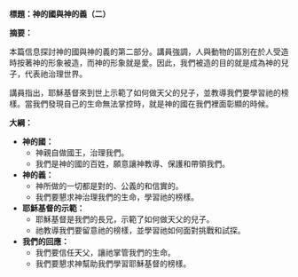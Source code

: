 **標題：神的國與神的義（二）**

**摘要：**

本篇信息探討神的國與神的義的第二部分。講員強調，人與動物的區別在於人受造時按著神的形象被造，而神的形象就是愛。因此，我們被造的目的就是成為神的兒子，代表祂治理世界。

講員指出，耶穌基督來到世上示範了如何做天父的兒子，並教導我們要學習祂的榜樣。當我們發現自己的生命無法掌控時，就是神的國在我們裡面彰顯的時候。

**大綱：**

* **神的國：**
    * 神親自做國王，治理我們。
    * 我們是神的國的百姓，願意讓神教導、保護和帶領我們。
* **神的義：**
    * 神所做的一切都是對的、公義的和信實的。
    * 我們要懇求神治理我們的生命，學習祂的榜樣。
* **耶穌基督的示範：**
    * 耶穌基督是我們的長兄，示範了如何做天父的兒子。
    * 祂教導我們要留意祂的榜樣，並學習祂如何面對挑戰和試探。
* **我們的回應：**
    * 我們要信任天父，讓祂掌管我們的生命。
    * 我們要懇求神幫助我們學習耶穌基督的榜樣。